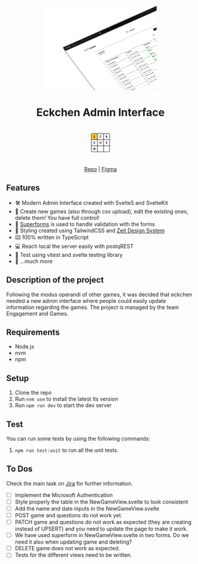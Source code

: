 <div align="center">

<a target="_blank" href="https://github.com/ZeitOnline/svelte-superforms-backoffice">
  <img src="./static/eckchen-stylish.png" alt="Thumbnail" width="300" />
</a>

<div>

# Eckchen Admin Interface

<img style="margin-block: 20px;" src="./static/favicon-eckchen.png" alt="Logo Eckchen" width="50" />
</div>


[Repo](https://github.com/ZeitOnline/svelte-superforms-backoffice)
|
[Figma](https://www.figma.com/design/3Dz9yV5vMb9bORSvQQkw8Q/Backoffice---Designs?node-id=6-59&t=iYY5z1KsRiPfrMBo-0)

</div>

## Features

- 🛠️ Modern Admin Interface created with Svelte5 and SvelteKit
- 🏡 Create new games (also through csv upload), edit the existing ones, delete them! You have full control!
- 📝 [Superforms](https://superforms.rocks/) is used to handle validation with the forms
- 🎨 Styling created using TailwindCSS and [Zeit Design System](https://npmjs.com/package/@zeitonline/design-system)
- ⌨️ 100% written in TypeScript
- 💻 Reach local the server easily with postqREST
- 🧪 Test using vitest and svelte testing library
- 🎁 ...much more

## Description of the project

Following the modus operandi of other games, it was decided that eckchen needed a new admin interface where people could easily update information regarding the games. The project is managed by the team Engagement and Games. 

## Requirements

- Node.js
- nvm
- npm

## Setup

1. Clone the repo
2. Run `nvm use` to install the latest lts version
3. Run `npm run dev` to start the dev server

## Test

You can run some tests by using the following commands:

1. `npm run test:unit` to run all the unit tests.

## To Dos

Check the main task on [Jira](https://zeit-online.atlassian.net/browse/ZO-5839) for further information.

- [ ] Implement the Microsoft Authentication
- [ ] Style properly the table in the NewGameView.svelte to look consistent
- [ ] Add the name and date inputs in the NewGameView.svelte
- [ ] POST game and questions do not work yet.
- [ ] PATCH game and questions do not work as expected (they are creating instead of UPSERT) and you need to update the page to make it work.
- [ ] We have used superform in NewGameView.svelte in two forms. Do we need it also when updating game and deleting?
- [ ] DELETE game does not work as expected.
- [ ] Tests for the different views need to be written.